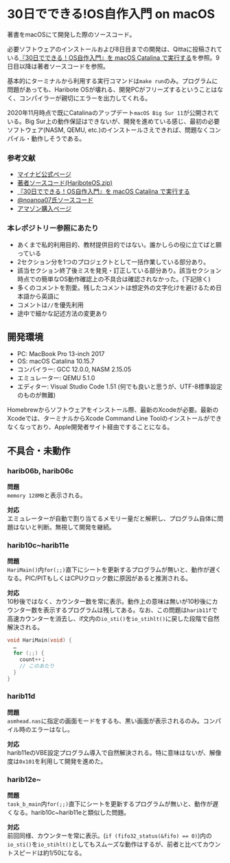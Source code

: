 # 30日でできる!OS自作入門 on macOS
著書をmacOSにて開発した際のソースコード。

必要ソフトウェアのインストールおよび8日目までの開発は、Qittaに投稿されている[『30日でできる！OS自作入門』を macOS Catalina で実行する](https://qiita.com/noanoa07/items/8828c37c2e286522c7ee)を参照。9日目以降は著者ソースコードを参照。

基本的にターミナルから利用する実行コマンドは`make run`のみ。プログラムに問題があっても、Haribote OSが壊れる、開発PCがフリーズするということはなく、コンパイラーが親切にエラーを出力してくれる。

2020年11月時点で既にCatalinaのアップデート`macOS Big Sur 11`が公開されている。Big Sur上の動作保証はできないが、開発を進めている感じ、最初の必要ソフトウェア(NASM, QEMU, etc.)のインストールさえできれば、問題なくコンパイル・動作しそうである。

### 参考文献
- [マイナビ公式ページ](https://book.mynavi.jp/ec/products/detail/id=22078)
- [著者ソースコード(HariboteOS.zip)](https://book.mynavi.jp/files/user/support/4839919844/HariboteOS.zip)
- [『30日でできる！OS自作入門』を macOS Catalina で実行する](https://qiita.com/noanoa07/items/8828c37c2e286522c7ee)
- [@noanoa07氏ソースコード](https://github.com/noanoa07/myHariboteOS)
- [アマゾン購入ページ](https://www.amazon.co.jp/dp/4839919844)

### 本レポジトリー参照にあたり
- あくまで私的利用目的、教材提供目的ではない。誰かしらの役に立てばと願っている
- 2セクション分を1つのプロジェクトとして一括作業している部分あり。
- 該当セクション終了後ミスを発見・訂正している部分あり。該当セクション時点での簡単なOS動作確認上の不具合は確認されなかった。(下記除く)
- 多くのコメントを割愛。残したコメントは想定外の文字化けを避けるため日本語から英語に
- コメントは`//`を優先利用
- 途中で細かな記述方法の変更あり

## 開発環境
- PC: MacBook Pro 13-inch 2017
- OS: macOS Catalina 10.15.7
- コンパイラー: GCC 12.0.0, NASM 2.15.05
- エミュレーター: QEMU 5.1.0
- エディター: Visual Studio Code 1.51 (何でも良いと思うが、UTF-8標準設定のものが無難)

Homebrewからソフトウェアをインストール際、最新のXcodeが必要。最新のXcodeでは、ターミナルからXcode Command Line Toolのインストールができなくなっており、Apple開発者サイト経由ですることになる。

## 不具合・未動作

### harib06b, harib06c
**問題**<br>`memory 128MB`と表示される。

**対応**<br>エミュレーターが自動で割り当てるメモリー量だと解釈し、プログラム自体に問題はないと判断。無視して開発を継続。

### harib10c~harib11e
**問題**<br>`HariMain()`内`for(;;)`直下にシートを更新するプログラムが無いと、動作が遅くなる。PIC/PITもしくはCPUクロック数に原因があると推測される。

**対応**<br>10秒後ではなく、カウンター数を常に表示。動作上の意味は無いが10秒後にカウンター数を表示するプログラムは残してある。なお、この問題は`harib11f`で高速カウンターを消去し、if文内の`io_sti()`を`io_stihlt()`に戻した段階で自然解決される。

```c
void HariMain(void) {
  …
  for (;;) {
    count++；
    // このあたり
  }
}
```

### harib11d
**問題**<br>`asmhead.nas`に指定の画面モードをするも、黒い画面が表示されるのみ。コンパイル時のエラーはなし。

**対応**<br>harib11eのVBE設定プログラム導入で自然解決される。特に意味はないが、解像度は`0x101`を利用して開発を進めた。


### harib12e~
**問題**<br>`task_b_main`内`for(;;)`直下にシートを更新するプログラムが無いと、動作が遅くなる。harib10c~harib11eと類似した問題。

**対応**<br>前回同様、カウンターを常に表示。(`if (fifo32_status(&fifo) == 0)`)内の`io_sti()`を`io_stihlt()`としてもスムーズな動作はするが、前者と比べてカウントスピードは約1/50になる。
